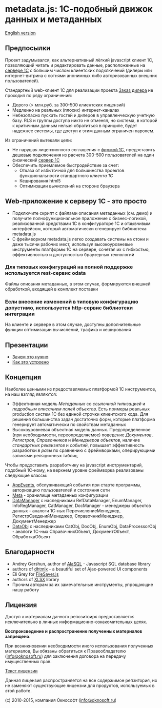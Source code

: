 # metadata.js: 1С-подобный движок данных и метаданных

[English version](README.en.md)

## Предпосылки
Проект задумывался, как альтернативный лёгкий javascript клиент 1С, позволяющий читать и редактировать данные, расположенные на [сервере 1С](http://v8.1c.ru/overview/Term_000000033.htm) с большим числом клиентских подключений (дилеры или интернет-витрина с сотнями анонимных либо авторизованных внешних пользователей).

Стандартный web-клиент 1С для реализации проекта [Заказ дилера](https://light.oknosoft.ru/) не проходил по ряду ограничений:
- Дорого (> млн.руб. за 300-500 клиентских лицензий)
- Медленно на реальных (плохих) интернет-каналах
- Небезопасно пускать гостей и дилеров в управленческую учетную базу. RLS и группы доступа никто не отменял, но система, в которой к критичным данным нельзя обратиться в принципе, будет надежнее системы, где доступ к этим данным ограничен паролем.

Из ограничений вытекали цели:
- Не нарушая лицензионного соглашения с [фирмой 1С](http://www.1c.ru/eng/title.htm), предоставить дешевые подключения из расчета 300-500 пользователей на один физический [сервер 1С](http://1c-dn.com/1c_enterprise/what_is_1c_enterprise/)
- Обеспечить приемлемое быстродействие за счет:
   + Отказа от избыточной для большинства проектов функциональности стандартного *клиента 1С*
   + Кеширования html5
   + Оптимизации вычислений на стороне браузера

## Web-приложение к серверу 1С - это просто
- Подключите скрипт с файлами описания метаданных (см. демо) и получите полнофункциональное приложение с бизнес-логикой, реализованной средствами 1С в конфигураторе 1С и отзывчивым интерфейсом, который автоматически сгенерирует библиотека metadata.js
- С фреймворком metadata.js легко создавать системы на стони и даже тысячи рабочих мест, используя высокоуровневые инструменты платформы 1С на сервере, сочетая их с гибкостью, эффективностью и доступностью браузерных технологий

### Для типовых конфигураций на полной поддержке используется rest-сервис odata
Файлы описания метаданных, в этом случае, формируются внешней обработкой, входящей в комплект поставки

### Если внесение изменений в типовую конфигурацию допустимо, используется http-сервис библиотеки интеграции
На клиенте и сервере в этом случае, доступны дополнительные функции оптимизации вычислений, трафика и кеширования

## Презентации
- [Зачем это нужно](http://www.oknosoft.ru/presentations/zd_what_for.html)
- [Как это устроено](http://www.oknosoft.ru/presentations/zd_how.html)
 
## Концепция
Наиболее ценными из предоставляемых платформой 1С инструментов, на наш взгляд являются:
- Эффективная модель *Метаданных* со *ссылочной типизацией* и *подробным описанием полей объектов*. Есть примеры реальных production систем 1С без единой строчки клиентского кода. Для решения большинства задач достаточно форм, которые платформа генерирует автоматически по свойствам метаданных
- Высокоуровневая объектная модель данных. Предопределенное (при необходимости, переопределяемое) поведение *Документов*, *Регистров*, *Справочников* и *Менеджеров объектов*, наличие *стандартных реквизитов* и *событий*, повышает эффективность разработки *в разы* по сравнению с фреймворками, оперирующими записями реляционных таблиц
 
Чтобы предоставить разработчику на javascript инструментарий, подобный 1С-ному, на верхнем уровне фреймворка реализованы следующие классы:
- [AppEvents](http://www.oknosoft.ru/upzp/apidocs/classes/AppEvents.html), обслуживающий события при старте программы, авторизацию пользователей и состояния сети
- [Meta](http://www.oknosoft.ru/upzp/apidocs/classes/Meta.html) - хранилище метаданных конфигурации
- [DataManager](http://www.oknosoft.ru/upzp/apidocs/classes/DataManager.html) с наследниками RefDataManager, EnumManager, InfoRegManager, CatManager, DocManager - менеджеры объектов данных - аналоги 1С-ных ПеречислениеМенеджер, РегистрСведенийМенеджер, СправочникМенеджер, ДокументМенеджер
- [DataObj](http://www.oknosoft.ru/upzp/apidocs/classes/DataObj.html) с наследниками CatObj, DocObj, EnumObj, DataProcessorObj - аналоги 1С-ных СправочникОбъект, ДокументОбъект, ОбработкаОбъект

## Благодарности
* Andrey Gershun, author of [AlaSQL](https://github.com/agershun/alasql) - Javascript SQL database library
* authors of [dhtmlx](http://dhtmlx.com/) - a beautiful set of Ajax-powered UI components
* Eli Grey for [FileSaver.js](https://github.com/eligrey/FileSaver.js)
* authors of [XLSX](https://github.com/SheetJS/js-xlsx) library
* Прочим авторам за их замечательные инструменты, упрощающие нашу работу

## Лицензия
Доступ к материалам данного репозитоиря предоставляется исключительно в личных информационно-ознакомительных целях.

**Воспроизведение и распространение полученных материалов запрещено**.

При возникновении необходимости иного использования полученных материалов, Вы обязаны обратиться к Правообладателю (info@oknosoft.ru) для заключения договора на передачу имущественных прав.

[Текст лицензии](LICENSE.ru.md)

Данная лицензия распространяется на все содержимое репзитория, но не заменяют существующие лицензии для продуктов, используемых в этой работе.

(c) 2010-2015, компания Окнософт (info@oknosoft.ru)
